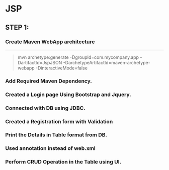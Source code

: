 # JSP

## STEP 1:

### Create Maven WebApp architecture
---

> mvn archetype:generate -DgroupId=com.mycompany.app -DartifactId=JspJSON -DarchetypeArtifactId=maven-archetype-webapp -DinteractiveMode=false


### Add Required Maven Dependency.

### Created a Login page Using Bootstrap and Jquery.

### Connected with DB using JDBC.

### Created a Registration form with Validation

### Print the Details in Table format from DB.

### Used annotation instead of web.xml

### Perform CRUD Operation in the Table using UI.




